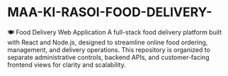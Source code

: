 # MAA-KI-RASOI-FOOD-DELIVERY-
🍽️ Food Delivery Web Application A full-stack food delivery platform built with React and Node.js, designed to streamline online food ordering, management, and delivery operations. This repository is organized to separate administrative controls, backend APIs, and customer-facing frontend views for clarity and scalability.
